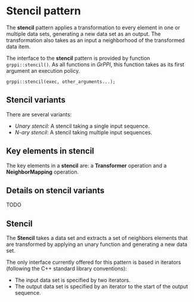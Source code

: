 # Stencil pattern

The **stencil** pattern applies a transformation to every element in one or
multiple data sets, generating a new data set as an output. The transformation
also takes as an input a neighborhood of the transformed data item.

The interface to the **stencil** pattern is provided by function
`grppi::stencil()`. As all functions in *GrPPI*, this function takes as its
first argument an execution policy.

~~~{.cpp}
grppi::stencil(exec, other_arguments...);
~~~

## Stencil variants

There are several variants:

* *Unary stencil*: A stencil taking a single input sequence.
* *N-ary stencil*: A stencil taking multiple input sequences.

## Key elements in stencil

The key elements in a **stencil** are: a **Transformer** operation and a
**NeighborMapping** operation.




## Details on stencil variants

TODO

## Stencil

The **Stencil** takes a data set and extracts a set of neighbors elements that are transformed by applying an unary function and generating a new data set.

The only interface currently offered for this pattern is based in iterators (following the C++ standard library conventions):

  * The input data set is specified by two iterators.
  * The output data set is specified by an iterator to the start of the output sequence.

